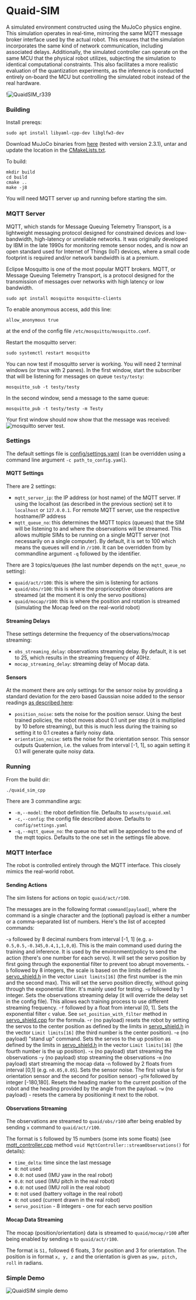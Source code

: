 # Quaid-SIM

A simulated environment constructed using the MuJoCo physics engine. This simulation operates in real-time, mirroring the same MQTT message broker interface used by the actual robot. 
This ensures that the simulation incorporates the same kind of network communication, including associated delays. Additionally, the simulated controller can operate on the same MCU that the physical robot utilizes, subjecting the simulation to identical computational constraints. 
This also facilitates a more realistic evaluation of the quantization experiments, as the inference is conducted entirely on-board the MCU but controlling the simulated robot instead of the real hardware.

!![QuaidSIM_r339](docs/quiad_sim_r339.gif)

### Building
Install prereqs:

    sudo apt install libyaml-cpp-dev libglfw3-dev

Download MuJoCo binaries from [here](https://github.com/deepmind/mujoco/releases) (tested with version 2.3.1), untar and update the location in the [CMakeLists.txt](CMakeLists.txt).

To build:

    mkdir build
    cd build
    cmake ..
    make -j8

You will need MQTT server up and running before starting the sim.

### MQTT Server
MQTT, which stands for Message Queuing Telemetry Transport, is a lightweight messaging protocol designed for constrained devices and low-bandwidth, high-latency or unreliable networks. It was originally developed by IBM in the late 1990s for monitoring remote sensor nodes, and is now an open standard used for Internet of Things (IoT) devices, where a small code footprint is required and/or network bandwidth is at a premium.

Eclipse Mosquitto is one of the most popular MQTT brokers. MQTT, or Message Queuing Telemetry Transport, is a protocol designed for the transmission of messages over networks with high latency or low bandwidth.
    
    sudo apt install mosquitto mosquitto-clients

To enable anonymous access, add this line:

    allow_anonymous true

at the end of the config file `/etc/mosquitto/mosquitto.conf`.

Restart the mosquitto server:

    sudo systemctl restart mosquitto

You can now test if mosquitto server is working. You will need 2 terminal windows (or tmux with 2 panes).
In the first window, start the subscriber that will be listening for messages on queue `testy/testy`:

    mosquitto_sub -t testy/testy

In the second window, send a message to the same queue:

    mosquitto_pub -t testy/testy -m Testy

Your first window should now show that the message was received:
![mosquitto server test](docs/mosquitto_test.gif).

### Settings
The default settings file is [config/settings.yaml](config/settings.yaml) (can be overridden using a command line argument `-c path_to_config.yaml`).

#### MQTT Settings
There are 2 settings:
    
- `mqtt_server_ip`: the IP address (or host name) of the MQTT server. If using the localhost (as described in the previous section) set it to `localhost` or `127.0.0.1`. For remote MQTT server, use the respective hostname/IP address
- `mqtt_queue_no`: this determines the MQTT topics (queues) that the SIM will be listening to and where the observations will be streamed. This allows multiple SIMs to be running on a single MQTT server (not necessarily on a single computer). By default, it is set to 100 which means the queues will end in `/r100`. It can be overridden from by commandline argument `-q` followed by the identifier. 

There are 3 topics/queues (the last number depends on the `mqtt_queue_no` setting):
- `quaid/act/r100`: this is where the sim is listening for actions
- `quaid/obs/r100`: this is where the proprioceptive observations are streamed (at the moment it is only the servo positions)
- `quaid/mocap/r100`: this is where the position and rotation is streamed (simulating the Mocap feed on the real-world robot)

#### Streaming Delays
These settings determine the frequency of the observations/mocap streaming:
- `obs_streaming_delay`: observations streaming delay. By default, it is set to 25, which results in the streaming frequency of 40Hz.
- `mocap_streaming_delay`: streaming delay of Mocap data.

#### Sensors
At the moment there are only settings for the sensor noise by providing a standard deviation for the zero based Gaussian noise added to the sensor readings [as described here](https://mujoco.readthedocs.io/en/stable/modeling.html#sensors):
- `position_noise`: sets the noise for the position sensor. Using the best trained policies, the robot moves about 0.1 unit per step (it is multiplied by 10 before streaming), but this is much less during the training so setting it to 0.1 creates a fairly noisy data.
- `orientation_noise`: sets the noise for the orientation sensor. This sensor outputs Quaternion, i.e. the values from interval [-1, 1], so again setting it 0.1 will generate quite noisy data.

### Running
From the build dir:

    ./quaid_sim_cpp

There are 3 commandline args:

- `-m,--model`: the robot definition file. Defaults to `assets/quaid.xml`
- `-c,--config`: the config file described above. Defaults to `config/settings.yaml`
- `-q,--mqtt_queue_no`: the queue no that will be appended to the end of the mqtt topics. Defaults to the one set in the settings file above.

### MQTT Interface
The robot is controlled entirely through the MQTT interface. This closely mimics the real-world robot.

#### Sending Actions
The sim listens for actions on topic `quaid/act/r100`. 

The messages are in the following format `command[payload]`, where the command is a single character and the (optional) payload is either a number or a comma-separated list of numbers. Here's the list of accepted commands:

-`a` followed by 8 decimal numbers from interval [-1, 1] (e.g. `a-0.5,0.5,-0.345,0.4,1,1,0,0`). This is the main command used during the training and inference. It is used by the environment/policy to send the action (there's one number for each servo). It will set the servo position by first going through the exponential filter to prevent too abrupt movements.
-`b` followed by 8 integers, the scale is based on the limits defined in [servo_shield.h](include/servo_shield.h) in the vector `Limit limits[16]` (the first number is the min and the second max). This will set the servo position directly, without going through the exponential filter. It's mainly used for testing.
-`u` followed by 1 integer. Sets the observations streaming delay (it will override the delay set in the config file). This allows each training process to use different streaming frequency.
-`f` followed by a float from interval [0, 1]. Sets the exponential filter `c` value. See `set_position_with_filter` method in [servo_shield.cpp](src/servo_shield.cpp) for the formula.
-`r` (no payload) resets the robot by setting the servos to the center position as defined by the limits in [servo_shield.h](include/servo_shield.h) in the vector `Limit limits[16]` (the third number is the center position).
-`e` (no payload) "stand up" command. Sets the servos to the up position as defined by the limits in [servo_shield.h](include/servo_shield.h) in the vector `Limit limits[16]` (the fourth number is the up position).
-`x` (no payload) start streaming the observations
-`y` (no payload) stop streaming the observations
-`m` (no payload) start streaming the mocap data
-`n` followed by 2 floats from interval [0,1] (e.g. `n0.05,0.05`). Sets the sensor noise. The first value is for orientation sensor and the second for position sensor)
-`pTH` followed by integer [-180,180]. Resets the heading marker to the current position of the robot and the heading provided by the angle from the payload.
-`w` (no payload) - resets the camera by positioning it next to the robot.

#### Observations Streaming
The observations are streamed to `quaid/obs/r100` after being enabled by sending `x` command to `quaid/act/r100`.

The format is `S` followed by 15 numbers (some ints some floats) (see [mqtt_controller.cpp](src/mqtt_controller.cpp) method `void MqttController::streamObservations()` for details):

- `time_delta`: time since the last message 
- `0`: not used
- `0.0`: not used (IMU yaw in the real robot)
- `0.0`: not used (IMU pitch in the real robot)
- `0.0`: not used (IMU roll in the real robot)
- `0`: not used (battery voltage in the real robot)
- `0`: not used (current drawn in the real robot)
- `servo_position` - 8 integers - one for each servo position

#### Mocap Data Streaming
The mocap (position/orientation) data is streamed to `quaid/mocap/r100` after being enabled by sending `m` to `quaid/act/r100`.

The format is `S1,` followed 6 floats, 3 for position and 3 for orientation. The position is in format `x, y, z` and the orientation is given as `yaw, pitch, roll` in radians. 

### Simple Demo

![QuaidSIM simple demo](docs/quaid-sim-simple-demo.gif)